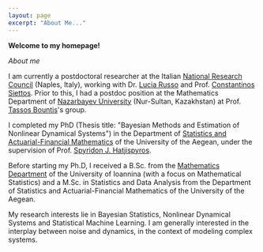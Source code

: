 ```yaml
---
layout: page
excerpt: "About Me..."
---
```

**Welcome to my homepage!**

*About me*

I am currently a postdoctoral researcher at the Italian [National Research Council](https://www.cnr.it/) (Naples, Italy), working with Dr. [Lucia Russo](http://www.irc.cnr.it/istituto/russol) and Prof. [Constantinos Siettos](http://wpage.unina.it/constantinos.siettos/). Prior to this, I had a postdoc position at the Mathematics Department of [Nazarbayev University](https://nu.edu.kz/) (Nur-Sultan, Kazakhstan) at Prof. [Tassos Bountis](https://thalis.math.upatras.gr/~bountis/)'s group.

I completed my PhD (Thesis title: "Bayesian Methods and Estimation of Nonlinear Dynamical Systems") in the Department of [Statistics and Actuarial-Financial Mathematics](http://www.actuar.aegean.gr/index.php/en/) of the University of the Aegean, under the supervision of Prof. [Spyridon J. Hatjispyros](http://www.samos.aegean.gr/actuar/schatz/index.htm).

Before starting my Ph.D, I received a B.Sc. from the [Mathematics Department](https://math.uoi.gr/) of the University of Ioannina (with a focus on Mathematical Statistics) and a M.Sc. in Statistics and Data Analysis from the Department of Statistics and Actuarial-Financial Mathematics of the University of the Aegean.

My research interests lie in Bayesian Statistics, Nonlinear Dynamical Systems and Statistical Machine Learning. I am generally interested in the interplay between noise and dynamics, in the context of modeling complex systems.
